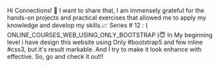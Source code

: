 Hi Connections! 👋
I want to share that, I am immensely grateful for the hands-on projects and practical exercises that allowed me to apply my knowledge and develop my skills.📈
Series # 12 : ( ONLINE_COURSES_WEB_USING_ONLY_BOOTSTRAP )😇
In My beginning level i have design this website using Only #bootstrap5 and few inline #css3, but it's result markable. And I try to make it look enhance with effective. So, go and check it out!! 
